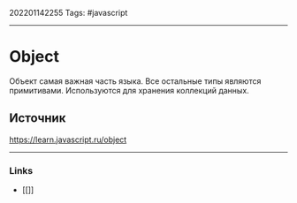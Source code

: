 202201142255
Tags: #javascript 

--- 
# Object
Объект самая важная часть языка. Все остальные типы являются примитивами.
Используются для хранения коллекций данных.

## Источник
https://learn.javascript.ru/object

--- 
### Links
- [[]]